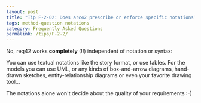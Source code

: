 ```yaml
---
layout: post
title: "Tip F-2-02: Does arc42 prescribe or enforce specific notations?"
tags: method-question notations
category: Frequently Asked Questions
permalink: /tips/F-2-2/
---
```


No, req42 works **completely** (!!) independent of notation or syntax:

You can use textual notations like the story format, or use tables. For the models you can use UML, or any kinds of box-and-arrow diagrams, hand-drawn sketches, entity-relationship diagrams or even your favorite drawing tool... 

The notations alone won't decide about the quality of your requirements :-)